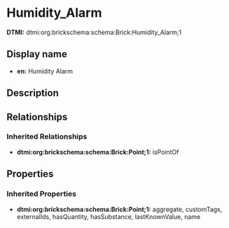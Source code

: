 # Humidity_Alarm
**DTMI:** dtmi:org:brickschema:schema:Brick:Humidity_Alarm;1
## Display name
- **en:** Humidity Alarm
## Description
## Relationships
### Inherited Relationships
* **dtmi:org:brickschema:schema:Brick:Point;1:** isPointOf
## Properties
### Inherited Properties
* **dtmi:org:brickschema:schema:Brick:Point;1:** aggregate, customTags, externalIds, hasQuantity, hasSubstance, lastKnownValue, name
